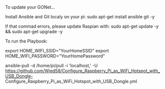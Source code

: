 To update your GONet...

Install Ansible and Git localy on your pi: sudo apt-get install ansible git -y

If that commad errors, please update Raspian with: sudo apt-get update  -y &&  sudo apt-get upgrade  -y

To run the Playbook:

export HOME_WIFI_SSID="YourHomeSSID"
export HOME_WIFI_PASSWORD="YourHomePassword"

ansible-pull -d /home/pi/pull -i 'localhost,' -U https://github.com/Wied58/Configure_Raspberry_Pi_as_WiFi_Hotspot_with_USB_Dongle- Configure_Raspberry_Pi_as_WiFi_Hotspot_with_USB_Dongle.yml


